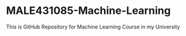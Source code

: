 # MALE431085-Machine-Learning
This is GitHub Repository for Machine Learning Course in my University
